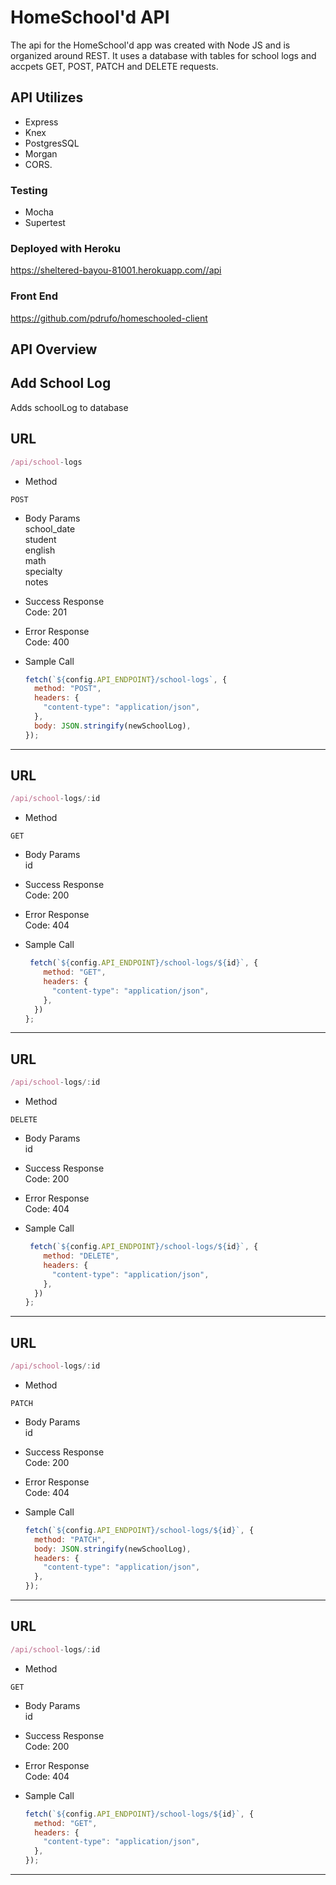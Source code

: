 # HomeSchool'd API

The api for the HomeSchool'd app was created with Node JS and is organized around REST. It uses a database with tables for school logs and accpets GET, POST, PATCH and DELETE requests.

## API Utilizes

- Express
- Knex
- PostgresSQL
- Morgan
- CORS.

### Testing

- Mocha
- Supertest

### Deployed with Heroku

https://sheltered-bayou-81001.herokuapp.com//api

### Front End

https://github.com/pdrufo/homeschooled-client

## API Overview

## Add School Log

Adds schoolLog to database

## URL

```javascript
/api/school-logs
```

- Method

```
POST
```

- Body Params\
  school_date\
  student\
  english\
  math\
  specialty\
  notes

- Success Response\
  Code: 201

- Error Response\
  Code: 400

- Sample Call
  ```javascript
  fetch(`${config.API_ENDPOINT}/school-logs`, {
    method: "POST",
    headers: {
      "content-type": "application/json",
    },
    body: JSON.stringify(newSchoolLog),
  });
  ```

---

## URL

```javascript
/api/school-logs/:id
```

- Method

```
GET
```

- Body Params\
  id

- Success Response\
  Code: 200

- Error Response\
  Code: 404

- Sample Call
  ```javascript
   fetch(`${config.API_ENDPOINT}/school-logs/${id}`, {
      method: "GET",
      headers: {
        "content-type": "application/json",
      },
    })
  };
  ```

---

## URL

```javascript
/api/school-logs/:id
```

- Method

```
DELETE
```

- Body Params\
  id

- Success Response\
  Code: 200

- Error Response\
  Code: 404

- Sample Call
  ```javascript
   fetch(`${config.API_ENDPOINT}/school-logs/${id}`, {
      method: "DELETE",
      headers: {
        "content-type": "application/json",
      },
    })
  };
  ```

---

## URL

```javascript
/api/school-logs/:id
```

- Method

```
PATCH
```

- Body Params\
  id

- Success Response\
  Code: 200

- Error Response\
  Code: 404

- Sample Call
  ```javascript
  fetch(`${config.API_ENDPOINT}/school-logs/${id}`, {
    method: "PATCH",
    body: JSON.stringify(newSchoolLog),
    headers: {
      "content-type": "application/json",
    },
  });
  ```

---

## URL

```javascript
/api/school-logs/:id
```

- Method

```
GET
```

- Body Params\
  id

- Success Response\
  Code: 200

- Error Response\
  Code: 404

- Sample Call
  ```javascript
  fetch(`${config.API_ENDPOINT}/school-logs/${id}`, {
    method: "GET",
    headers: {
      "content-type": "application/json",
    },
  });
  ```

---

